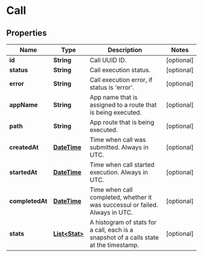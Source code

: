 
# Call

## Properties
Name | Type | Description | Notes
------------ | ------------- | ------------- | -------------
**id** | **String** | Call UUID ID. |  [optional]
**status** | **String** | Call execution status. |  [optional]
**error** | **String** | Call execution error, if status is &#39;error&#39;. |  [optional]
**appName** | **String** | App name that is assigned to a route that is being executed. |  [optional]
**path** | **String** | App route that is being executed. |  [optional]
**createdAt** | [**DateTime**](DateTime.md) | Time when call was submitted. Always in UTC. |  [optional]
**startedAt** | [**DateTime**](DateTime.md) | Time when call started execution. Always in UTC. |  [optional]
**completedAt** | [**DateTime**](DateTime.md) | Time when call completed, whether it was successul or failed. Always in UTC. |  [optional]
**stats** | [**List&lt;Stat&gt;**](Stat.md) | A histogram of stats for a call, each is a snapshot of a calls state at the timestamp. |  [optional]



